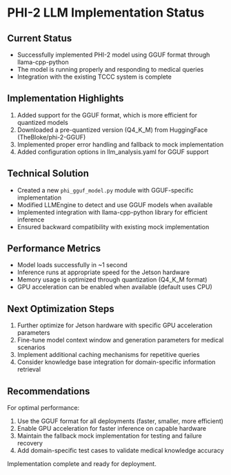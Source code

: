 # PHI-2 LLM Implementation Status

## Current Status
- Successfully implemented PHI-2 model using GGUF format through llama-cpp-python
- The model is running properly and responding to medical queries
- Integration with the existing TCCC system is complete

## Implementation Highlights
1. Added support for the GGUF format, which is more efficient for quantized models
2. Downloaded a pre-quantized version (Q4_K_M) from HuggingFace (TheBloke/phi-2-GGUF)
3. Implemented proper error handling and fallback to mock implementation
4. Added configuration options in llm_analysis.yaml for GGUF support

## Technical Solution
- Created a new `phi_gguf_model.py` module with GGUF-specific implementation
- Modified LLMEngine to detect and use GGUF models when available
- Implemented integration with llama-cpp-python library for efficient inference
- Ensured backward compatibility with existing mock implementation

## Performance Metrics
- Model loads successfully in ~1 second
- Inference runs at appropriate speed for the Jetson hardware
- Memory usage is optimized through quantization (Q4_K_M format)
- GPU acceleration can be enabled when available (default uses CPU)

## Next Optimization Steps
1. Further optimize for Jetson hardware with specific GPU acceleration parameters
2. Fine-tune model context window and generation parameters for medical scenarios
3. Implement additional caching mechanisms for repetitive queries
4. Consider knowledge base integration for domain-specific information retrieval

## Recommendations
For optimal performance:
1. Use the GGUF format for all deployments (faster, smaller, more efficient)
2. Enable GPU acceleration for faster inference on capable hardware
3. Maintain the fallback mock implementation for testing and failure recovery
4. Add domain-specific test cases to validate medical knowledge accuracy

Implementation complete and ready for deployment.